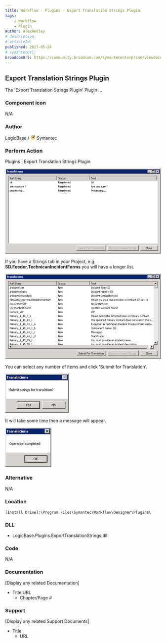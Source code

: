 ```yaml
---
title: Workflow - Plugins - Export Translation Strings Plugin
tags:
    - Workflow
    - Plugin
author: AlexHedley
# description: 
# articleId: 
published: 2017-05-24
# symantecUrl:
broadcomUrl: https://community.broadcom.com/symantecenterprise/viewdocument/workflow-plugins-export-transla?CommunityKey=04ead5e9-3643-4118-b853-afa5a58710c6&tab=librarydocuments
---
```


## Export Translation Strings Plugin
  
The 'Export Translation Strings Plugin' Plugin ...
  
### Component icon
  
N/A
  
### Author
  
LogicBase / ![Symantec](images\Symantec.png) Symantec

### Perform Action
  
Plugins | Export Translation Strings Plugin
  
![Workflow-Plugins-ExportTranslationStringsPlugin](images\Workflow-Plugins-ExportTranslationStringsPlugin.png)
  
If you have a Strings tab in your Project, e.g. **SD.Feeder.TechnicanIncidentForms** you will have a longer list.
  
![Workflow-Plugins-ExportTranslationStringsPlugin-Advanced](images\Workflow-Plugins-ExportTranslationStringsPlugin-Advanced.png)
  
You can select any number of items and click 'Submit for Translation'.
  
![Workflow-Plugins-ExportTranslationStringsPlugin-Submit](images\Workflow-Plugins-ExportTranslationStringsPlugin-Submit.png)
  
It will take some time then a message will appear.
  
![Workflow-Plugins-ExportTranslationStringsPlugin-Complete](images\Workflow-Plugins-ExportTranslationStringsPlugin-Complete.png)
  
### Alternative
  
N/A

### Location

    [Install Drive]:\Program Files\Symantec\Workflow\Designer\Plugins\

### DLL
  
- LogicBase.Plugins.ExportTranslationStrings.dll

### Code
  
N/A

### Documentation
  
[Display any related Documentation]

- Title URL
    - Chapter/Page #

### Support
  
[Display any related Support Documents]

- Title
    - URL
